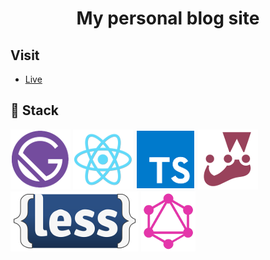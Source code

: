 <p align="center">
    <h1 align="center">My personal blog site</h1>
</p>

## Visit

* [Live](#-demo)

## 🔧 Stack

![Gatsby JS](./repository/gatsby.png "Gatsby JS")
![React JS](./repository/react.png "React JS")
![Typescript](./repository/typescript.png "Typescript")
![Jest](./repository/jest.png "Jest")
![Less](./repository/less.png "Less")
![GraphQL](./repository/graphql.png "GraphQL")

